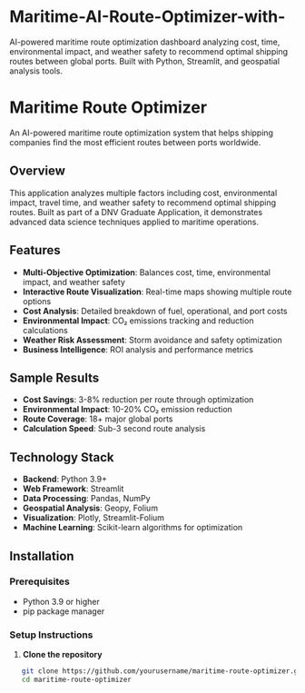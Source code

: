 # Maritime-AI-Route-Optimizer-with-
AI-powered maritime route optimization dashboard analyzing cost, time, environmental impact, and weather safety to recommend optimal shipping routes between global ports. Built with Python, Streamlit, and geospatial analysis tools.

# Maritime Route Optimizer

An AI-powered maritime route optimization system that helps shipping companies find the most efficient routes between ports worldwide.

## Overview

This application analyzes multiple factors including cost, environmental impact, travel time, and weather safety to recommend optimal shipping routes. Built as part of a DNV Graduate Application, it demonstrates advanced data science techniques applied to maritime operations.

## Features

- **Multi-Objective Optimization**: Balances cost, time, environmental impact, and weather safety
- **Interactive Route Visualization**: Real-time maps showing multiple route options
- **Cost Analysis**: Detailed breakdown of fuel, operational, and port costs
- **Environmental Impact**: CO₂ emissions tracking and reduction calculations
- **Weather Risk Assessment**: Storm avoidance and safety optimization
- **Business Intelligence**: ROI analysis and performance metrics

## Sample Results

- **Cost Savings**: 3-8% reduction per route through optimization
- **Environmental Impact**: 10-20% CO₂ emission reduction
- **Route Coverage**: 18+ major global ports
- **Calculation Speed**: Sub-3 second route analysis

## Technology Stack

- **Backend**: Python 3.9+
- **Web Framework**: Streamlit
- **Data Processing**: Pandas, NumPy
- **Geospatial Analysis**: Geopy, Folium
- **Visualization**: Plotly, Streamlit-Folium
- **Machine Learning**: Scikit-learn algorithms for optimization

## Installation

### Prerequisites
- Python 3.9 or higher
- pip package manager

### Setup Instructions

1. **Clone the repository**
```bash
   git clone https://github.com/yourusername/maritime-route-optimizer.git
   cd maritime-route-optimizer
